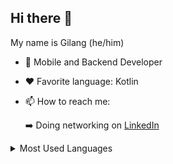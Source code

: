 ## Hi there 👋 
My name is Gilang (he/him)

- 🔭 Mobile and Backend Developer
- ❤️ Favorite language: Kotlin
- 📫 How to reach me:
  
  ➡️ Doing networking on [LinkedIn](https://linkedin.com/in/ggilang) 

<details>
  <summary>Most Used Languages</summary>
  <img align="left" alt="Gilang GitHub Top Languages" src="https://github-readme-stats.vercel.app/api/top-langs/?username=keeptrain&hide_border=true" />
</details>

<!--
**keeptrain/keeptrain** is a ✨ _special_ ✨ repository because its `README.md` (this file) appears on your GitHub profile.

Here are some ideas to get you started:

- 🔭 I’m currently working on ...
- 🌱 I’m currently learning ...
- 👯 I’m looking to collaborate on ...
- 🤔 I’m looking for help with ...
- 💬 Ask me about ...
- 📫 How to reach me: ...
- 😄 Pronouns: ...
- ⚡ Fun fact: ...
-->
